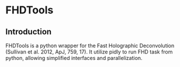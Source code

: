 # FHDTools

## Introduction
FHDTools is a python wrapper for the Fast Holographic Deconvolution (Sullivan et al. 2012, ApJ, 759, 17). It utilize pidly to run FHD task from python, allowing simplified interfaces and parallelization.
